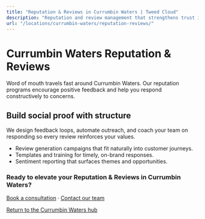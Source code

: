 ```yaml
---
title: "Reputation & Reviews in Currumbin Waters | Tweed Cloud"
description: "Reputation and review management that strengthens trust in Currumbin Waters."
url: "/locations/currumbin-waters/reputation-reviews/"
---
```


# Currumbin Waters Reputation & Reviews

Word of mouth travels fast around Currumbin Waters. Our reputation programs encourage positive feedback and help you respond constructively to concerns.

## Build social proof with structure

We design feedback loops, automate outreach, and coach your team on responding so every review reinforces your values.

- Review generation campaigns that fit naturally into customer journeys.
- Templates and training for timely, on-brand responses.
- Sentiment reporting that surfaces themes and opportunities.

### Ready to elevate your Reputation & Reviews in Currumbin Waters?

[Book a consultation](/consultation/) · [Contact our team](/contact/)

[Return to the Currumbin Waters hub](/locations/currumbin-waters/)
